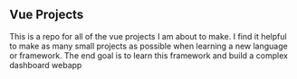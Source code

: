 ## Vue Projects  

This is a repo for all of the vue projects I am about to make. I find it helpful to make as many small projects as possible when learning a new language or framework. The end goal is to learn this framework and build a complex dashboard webapp
